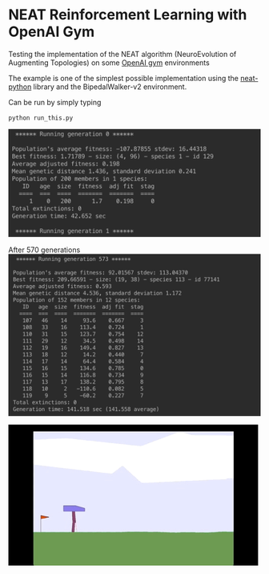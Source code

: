 [terminal]: pics/terminal.png
[570gens]: pics/570gens.png
[bipedalgif]: pics/bipedalwalker.GIF

# NEAT Reinforcement Learning with OpenAI Gym
Testing the implementation of the NEAT algorithm (NeuroEvolution of Augmenting Topologies) on some [OpenAI gym](https://gym.openai.com/) environments

The example is one of the simplest possible implementation using the [neat-python](https://github.com/CodeReclaimers/neat-python) library and the BipedalWalker-v2 environment.

Can be run by simply typing 
```python
python run_this.py
```
![run in terminal][terminal]


After 570 generations
![570 generations later][570gens]

![bipedalanimation][bipedalgif]